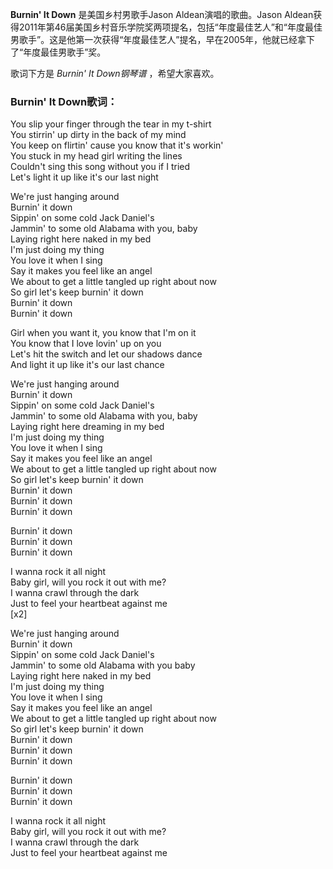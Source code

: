 

**Burnin' It Down** 是美国乡村男歌手Jason Aldean演唱的歌曲。Jason
Aldean获得2011年第46届美国乡村音乐学院奖两项提名，包括“年度最佳艺人”和“年度最佳男歌手”。这是他第一次获得“年度最佳艺人”提名，早在2005年，他就已经拿下了“年度最佳男歌手”奖。

  
歌词下方是 _Burnin' It Down钢琴谱_ ，希望大家喜欢。

### Burnin' It Down歌词：

You slip your finger through the tear in my t-shirt  
You stirrin' up dirty in the back of my mind  
You keep on flirtin' cause you know that it's workin'  
You stuck in my head girl writing the lines  
Couldn't sing this song without you if I tried  
Let's light it up like it's our last night

We're just hanging around  
Burnin' it down  
Sippin' on some cold Jack Daniel's  
Jammin' to some old Alabama with you, baby  
Laying right here naked in my bed  
I'm just doing my thing  
You love it when I sing  
Say it makes you feel like an angel  
We about to get a little tangled up right about now  
So girl let's keep burnin' it down  
Burnin' it down  
Burnin' it down

Girl when you want it, you know that I'm on it  
You know that I love lovin' up on you  
Let's hit the switch and let our shadows dance  
And light it up like it's our last chance

We're just hanging around  
Burnin' it down  
Sippin' on some cold Jack Daniel's  
Jammin' to some old Alabama with you, baby  
Laying right here dreaming in my bed  
I'm just doing my thing  
You love it when I sing  
Say it makes you feel like an angel  
We about to get a little tangled up right about now  
So girl let's keep burnin' it down  
Burnin' it down  
Burnin' it down  
Burnin' it down

Burnin' it down  
Burnin' it down  
Burnin' it down

I wanna rock it all night  
Baby girl, will you rock it out with me?  
I wanna crawl through the dark  
Just to feel your heartbeat against me  
[x2]

We're just hanging around  
Burnin' it down  
Sippin' on some cold Jack Daniel's  
Jammin' to some old Alabama with you baby  
Laying right here naked in my bed  
I'm just doing my thing  
You love it when I sing  
Say it makes you feel like an angel  
We about to get a little tangled up right about now  
So girl let's keep burnin' it down  
Burnin' it down  
Burnin' it down  
Burnin' it down

Burnin' it down  
Burnin' it down  
Burnin' it down

I wanna rock it all night  
Baby girl, will you rock it out with me?  
I wanna crawl through the dark  
Just to feel your heartbeat against me

